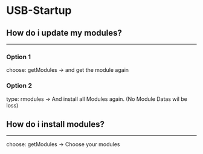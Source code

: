 # USB-Startup

## How do i update my modules?
---

### Option 1
choose: getModules -> and get the module again

### Option 2
type: rmodules -> And install all Modules again. (No Module Datas wil be loss)

## How do i install modules?
---
choose: getModules -> Choose your modules
